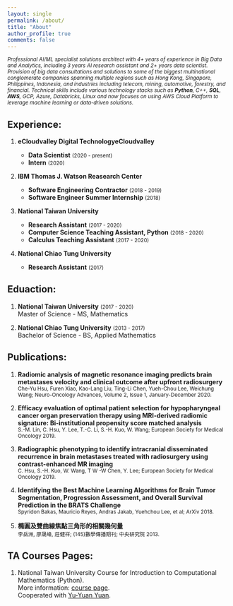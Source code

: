 ```yaml
---
layout: single
permalink: /about/
title: "About"
author_profile: true
comments: false
---
```


<small>_Professional AI/ML specialist solutions architect with 4+ years of experience in Big Data and Analytics, including 3 years AI research assistant and 2+ years data scientist. Provision of big data consultations and solutions to some of the biggest multinational conglomerate companies spanning multiple regions such as Hong Kong, Singapore, Philippines, Indonesia, and industries including telecom, mining, automotive, forestry, and financial. Technical skills include various technology stacks such as <b>Python</b>, C++, <b>SQL</b>, <b>AWS</b>, GCP, Azure, Databricks, Linux and now focuses on using AWS Cloud Platform to leverage machine learning or data-driven solutions._</small>

## Experience:

1. <b>eCloudvalley Digital TechnologyeCloudvalley</b><br>
    * <b>Data Scientist</b> <small>(2020 - present)</small>
    * <b>Intern</b> <small>(2020)</small>

1. <b>IBM Thomas J. Watson Reasearch Center</b><br>
   * <b>Software Engineering Contractor</b> <small>(2018 - 2019)</small>
   * <b>Software Engineer Summer Internship</b> <small>(2018)</small>

1. <b>National Taiwan University</b><br>
   * <b>Research Assistant</b> <small>(2017 - 2020)</small><br>
   * <b>Computer Science Teaching Assistant, Python</b> <small>(2018 - 2020)</small><br>
   * <b>Calculus Teaching Assistant</b> <small>(2017 - 2020)</small>

1. <b>National Chiao Tung University</b>
   * <b>Research Assistant</b> <small>(2017)</small>

## Eduaction:

1. <b>National Taiwan University</b> <small>(2017 - 2020)</small><br>
   Master of Science - MS, Mathematics

1. <b>National Chiao Tung University</b> <small>(2013 - 2017)</small><br>
   Bachelor of Science - BS, Applied Mathematics

## Publications:

1. <b>Radiomic analysis of magnetic resonance imaging predicts brain metastases velocity and clinical outcome after upfront radiosurgery</b><br>
    <small>Che-Yu Hsu, Furen Xiao, Kao-Lang Liu, Ting-Li Chen, Yueh-Chou Lee, Weichung Wang; Neuro-Oncology Advances, Volume 2, Issue 1, January-December 2020.</small>

1. <b>Efficacy evaluation of optimal patient selection for hypopharyngeal cancer organ preservation therapy using MRI-derived radiomic signature: Bi-institutional propensity score matched analysis</b><br>
    <small>S.-M. Lin, C. Hsu, Y. Lee, T.-C. Li, S.-H. Kuo, W. Wang; European Society for Medical Oncology 2019.</small>

1. <b>Radiographic phenotyping to identify intracranial disseminated recurrence in brain metastases treated with radiosurgery using contrast-enhanced MR imaging</b><br>
    <small>C. Hsu, S.-H. Kuo, W. Wang, T W -W Chen, Y. Lee; European Society for Medical Oncology 2019.</small>

1. <b>Identifying the Best Machine Learning Algorithms for Brain Tumor Segmentation, Progression Assessment, and Overall Survival Prediction in the BRATS Challenge</b><br>
   <small>Spyridon Bakas, Mauricio Reyes, Andras Jakab, Yuehchou Lee, et al; ArXiv 2018.</small>

1. <b>橢圓及雙曲線焦點三角形的相關幾何量</b><br>
   <small>李岳洲, 廖晟峰, 莊健祥; (145)數學傳播期刊; 中央研究院 2013.</small>

## TA Courses Pages:

1. National Taiwan University Course for Introduction to Computational Mathematics (Python).<br>
    More information: [course page](https://yuanyuyuan.github.io/itcm/).<br>
    Cooperated with [Yu-Yuan Yuan](https://github.com/yuanyuyuan).<br>

